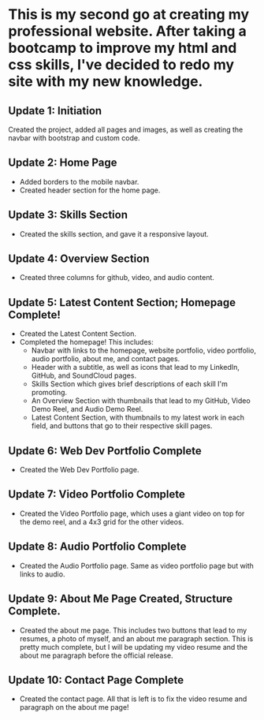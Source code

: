# This is my second go at creating my professional website. After taking a bootcamp to improve my html and css skills, I've decided to redo my site with my new knowledge.

## Update 1: Initiation
Created the project, added all pages and images, as well as creating the navbar with bootstrap and custom code.

## Update 2: Home Page
* Added borders to the mobile navbar.
* Created header section for the home page.

## Update 3: Skills Section
* Created the skills section, and gave it a responsive layout.

## Update 4: Overview Section
* Created three columns for github, video, and audio content.

## Update 5: Latest Content Section; Homepage Complete!
* Created the Latest Content Section.
* Completed the homepage! This includes:
    * Navbar with links to the homepage, website portfolio, video portfolio, audio portfolio, about me, and contact pages.
    * Header with a subtitle, as well as icons that lead to my LinkedIn, GitHub, and SoundCloud pages.
    * Skills Section which gives brief descriptions of each skill I'm promoting.
    * An Overview Section with thumbnails that lead to my GitHub, Video Demo Reel, and Audio Demo Reel.
    * Latest Content Section, with thumbnails to my latest work in each field, and buttons that go to their respective skill pages.

## Update 6: Web Dev Portfolio Complete
* Created the Web Dev Portfolio page.

## Update 7: Video Portfolio Complete
* Created the Video Portfolio page, which uses a giant video on top for the demo reel, and a 4x3 grid for the other videos.

## Update 8: Audio Portfolio Complete
* Created the Audio Portfolio page. Same as video portfolio page but with links to audio.

## Update 9: About Me Page Created, Structure Complete.
* Created the about me page. This includes two buttons that lead to my resumes, a photo of myself, and an about me paragraph section. This is pretty much complete, but I will be updating my video resume and the about me paragraph before the official release.

## Update 10: Contact Page Complete
* Created the contact page. All that is left is to fix the video resume and paragraph on the about me page!